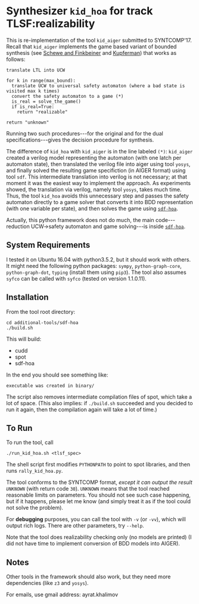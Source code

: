 # Synthesizer `kid_hoa` for track TLSF:realizability

This is re-implementation of the tool `kid_aiger` submitted to SYNTCOMP'17.
Recall that `kid_aiger` implements the game based variant of bounded synthesis
(see [Schewe and Finkbeiner](https://www.react.uni-saarland.de/publications/atva07.pdf) and
 [Kupferman](http://www.cse.huji.ac.il/~ornak/publications/lics06c.pdf))
that works as follows:

```
translate LTL into UCW

for k in range(max_bound):
  translate UCW to universal safety automaton (where a bad state is visited max k times)
  convert the safety automaton to a game (*)
  is_real = solve_the_game()
  if is_real=True:
    return "realizable"

return "unknown"
```

Running two such procedures---for the original and for the dual specifications---gives the decision procedure for synthesis.

The difference of `kid_hoa` with `kid_aiger` is in the line labeled `(*)`:
`kid_aiger` created a verilog model representing the automaton (with one latch per automaton state),
then translated the verilog file into aiger using tool `yosys`,
and finally solved the resulting game specifiction (in AIGER format) using tool `sdf`.
This intermediate translation into verilog is not necessary;
at that moment it was the easiest way to implement the approach.
As experiments showed, the translation via verilog, namely tool `yosys`, takes much time.
Thus, the tool `kid_hoa` avoids this unnecessary step and passes the safety automaton
directly to a game solver that converts it into BDD representation (with one variable per state),
and then solves the game using [`sdf-hoa`](https://github.com/5nizza/sdf-hoa).

Actually, this python framework does not do much,
the main code---reduction UCW->safety automaton and game solving---is inside [`sdf-hoa`](https://github.com/5nizza/sdf-hoa).


## System Requirements

I tested it on Ubuntu 16.04 with python3.5.2, but it should work with others.
It might need the following python packages: `sympy`, `python-graph-core`, `python-graph-dot`, `typing`
(install them using `pip3`).
The tool also assumes `syfco` can be called with `syfco` (tested on version 1.1.0.11).


## Installation

From the tool root directory:

```
cd additional-tools/sdf-hoa
./build.sh
```

This will build:

- cudd
- spot
- sdf-hoa

In the end you should see something like:
```
executable was created in binary/
```

The script also removes intermediate compilation files of spot,
which take a lot of space.
(This also implies:
 if `./build.sh` succeeded and you decided to run it again,
 then the compilation again will take a lot of time.)


## To Run

To run the tool, call
```
./run_kid_hoa.sh <tlsf_spec>
```

The shell script first modifies `PYTHONPATH` to point to spot libraries,
and then runs `rally_kid_hoa.py`.

The tool conforms to the SYNTCOMP format, _except it can output the result `UNKNOWN`_ (with return code `30`).
`UNKNOWN` means that the tool reached reasonable limits on parameters.
You should not see such case happening, but if it happens, please let me know
(and simply treat it as if the tool could not solve the problem).

For __debugging__ purposes, you can call the tool with `-v` (or `-vv`), which will output rich logs.
There are other parameters, try `--help`.

Note that the tool does realizability checking only (no models are printed)
(I did not have time to implement conversion of BDD models into AIGER).


## Notes

Other tools in the framework should also work, but they need more dependencies (like `z3` and `yosys`).

For emails, use gmail address: ayrat.khalimov

